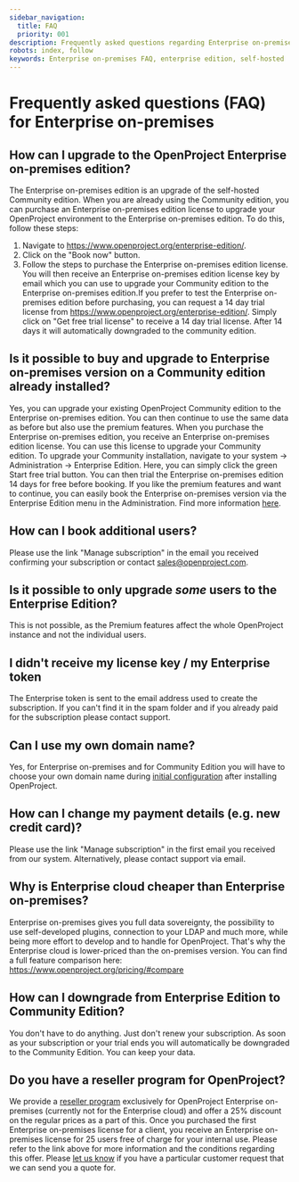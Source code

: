 ```yaml
---
sidebar_navigation:
  title: FAQ
  priority: 001
description: Frequently asked questions regarding Enterprise on-premises
robots: index, follow
keywords: Enterprise on-premises FAQ, enterprise edition, self-hosted
---
```



# Frequently asked questions (FAQ) for Enterprise on-premises


## How can I upgrade to the OpenProject Enterprise on-premises edition?

The Enterprise on-premises edition is an upgrade of the self-hosted Community edition. When you are already using the Community edition, you can purchase an Enterprise on-premises edition license to upgrade your OpenProject environment to the Enterprise on-premises edition. To do this, follow these steps:

1. Navigate to https://www.openproject.org/enterprise-edition/.
2. Click on the "Book now" button.
3. Follow the steps to purchase the Enterprise on-premises edition license. You will then receive an Enterprise on-premises edition license key by email which you can use to upgrade your Community edition to the Enterprise on-premises edition.If you prefer to test the Enterprise on-premises edition before purchasing, you can request a 14 day trial license from https://www.openproject.org/enterprise-edition/. Simply click on "Get free trial license" to receive a 14 day trial license. After 14 days it will automatically downgraded to the community edition. 


## Is it possible to buy and upgrade to Enterprise on-premises version on a Community edition already installed?

Yes, you can upgrade your existing OpenProject Community edition to the Enterprise on-premises edition. You can then continue to use the same data as before but also use the premium features. When you purchase the Enterprise on-premises edition, you receive an Enterprise on-premises edition license. You can use this license to upgrade your Community edition.
To upgrade your Community installation, navigate to your system -> Administration -> Enterprise Edition. Here, you can simply click the green Start free trial button. You can then trial the Enterprise on-premises edition 14 days for free before booking. If you like the premium features and want to continue, you can easily book the Enterprise on-premises version via the Enterprise Edition menu in the Administration. Find more information [here](https://www.openproject.org/enterprise-edition-upgrade-test-free/).

## How can I book additional users?

Please use the link "Manage subscription" in the email you received confirming your subscription or contact sales@openproject.com. 

## Is it possible to only upgrade *some* users to the Enterprise Edition?

This is not possible, as the Premium features affect the whole OpenProject instance and not the individual users.

## I didn't receive my license key / my Enterprise token

The Enterprise token is sent to the email address used to create the subscription. If you can't find it in the spam folder and if you already paid for the subscription please contact support.

## Can I use my own domain name?

Yes, for Enterprise on-premises and for Community Edition you will have to choose your own domain name during [initial configuration](../../installation-and-operations/installation/packaged/#initial-configuration) after installing OpenProject.

## How can I change my payment details (e.g. new credit card)?

Please use the link "Manage subscription" in the first email you received from our system. Alternatively, please contact support via email.

## Why is Enterprise cloud cheaper than Enterprise on-premises?

Enterprise on-premises gives you full data sovereignty, the possibility to use self-developed plugins, connection to your LDAP and much more, while being more effort to develop and to handle for OpenProject. That's why the Enterprise cloud is lower-priced than the on-premises version. You can find a full feature comparison here: https://www.openproject.org/pricing/#compare

## How can I downgrade from Enterprise Edition to Community Edition?

You don't have to do anything. Just don't renew your subscription. As soon as your subscription or your trial ends you will automatically be downgraded to the Community Edition. You can keep your data.


## Do you have a reseller program for OpenProject?

We provide a [reseller program](https://www.openproject.org/reseller-program/) exclusively for OpenProject Enterprise on-premises (currently not for the Enterprise cloud) and offer a 25% discount on the regular prices as a part of this. Once you purchased the first Enterprise on-premises license for a client, you receive an Enterprise on-premises license for 25 users free of charge for your internal use. Please refer to the link above for more information and the conditions regarding this offer.
Please [let us know](mailto:sales@openproject.com) if you have a particular customer request that we can send you a quote for.
